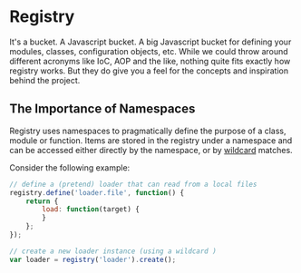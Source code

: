 # Registry

It's a bucket. A Javascript bucket.  A big Javascript bucket for defining your modules, classes, configuration objects, etc.  While we could throw around different acronyms like IoC, AOP and the like, nothing quite fits exactly how registry works.  But they do give you a feel for the concepts and inspiration behind the project.

## The Importance of Namespaces

Registry uses namespaces to pragmatically define the purpose of a class, module or function.  Items are stored in the registry under a namespace and can be accessed either directly by the namespace, or by [wildcard](https://github.com/DamonOehlman/wildcard) matches.

Consider the following example:

```js
// define a (pretend) loader that can read from a local files 
registry.define('loader.file', function() {
    return {
        load: function(target) {
        }
    };
});

// create a new loader instance (using a wildcard )
var loader = registry('loader').create();
```
